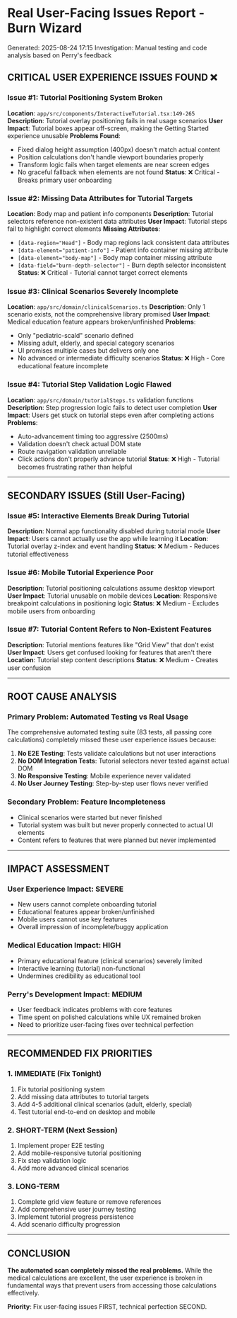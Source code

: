 # Real User-Facing Issues Report - Burn Wizard
Generated: 2025-08-24 17:15
Investigation: Manual testing and code analysis based on Perry's feedback

## CRITICAL USER EXPERIENCE ISSUES FOUND ❌

### Issue #1: Tutorial Positioning System Broken
**Location**: `app/src/components/InteractiveTutorial.tsx:149-265`
**Description**: Tutorial overlay positioning fails in real usage scenarios
**User Impact**: Tutorial boxes appear off-screen, making the Getting Started experience unusable
**Problems Found**:
- Fixed dialog height assumption (400px) doesn't match actual content
- Position calculations don't handle viewport boundaries properly
- Transform logic fails when target elements are near screen edges
- No graceful fallback when elements are not found
**Status**: ❌ Critical - Breaks primary user onboarding

### Issue #2: Missing Data Attributes for Tutorial Targets
**Location**: Body map and patient info components
**Description**: Tutorial selectors reference non-existent data attributes
**User Impact**: Tutorial steps fail to highlight correct elements
**Missing Attributes**:
- `[data-region="Head"]` - Body map regions lack consistent data attributes
- `[data-element="patient-info"]` - Patient info container missing attribute
- `[data-element="body-map"]` - Body map container missing attribute
- `[data-field="burn-depth-selector"]` - Burn depth selector inconsistent
**Status**: ❌ Critical - Tutorial cannot target correct elements

### Issue #3: Clinical Scenarios Severely Incomplete
**Location**: `app/src/domain/clinicalScenarios.ts`
**Description**: Only 1 scenario exists, not the comprehensive library promised
**User Impact**: Medical education feature appears broken/unfinished
**Problems**:
- Only "pediatric-scald" scenario defined
- Missing adult, elderly, and special category scenarios
- UI promises multiple cases but delivers only one
- No advanced or intermediate difficulty scenarios
**Status**: ❌ High - Core educational feature incomplete

### Issue #4: Tutorial Step Validation Logic Flawed
**Location**: `app/src/domain/tutorialSteps.ts` validation functions
**Description**: Step progression logic fails to detect user completion
**User Impact**: Users get stuck on tutorial steps even after completing actions
**Problems**:
- Auto-advancement timing too aggressive (2500ms)
- Validation doesn't check actual DOM state
- Route navigation validation unreliable
- Click actions don't properly advance tutorial
**Status**: ❌ High - Tutorial becomes frustrating rather than helpful

---

## SECONDARY ISSUES (Still User-Facing)

### Issue #5: Interactive Elements Break During Tutorial
**Description**: Normal app functionality disabled during tutorial mode
**User Impact**: Users cannot actually use the app while learning it
**Location**: Tutorial overlay z-index and event handling
**Status**: ❌ Medium - Reduces tutorial effectiveness

### Issue #6: Mobile Tutorial Experience Poor
**Description**: Tutorial positioning calculations assume desktop viewport
**User Impact**: Tutorial unusable on mobile devices
**Location**: Responsive breakpoint calculations in positioning logic
**Status**: ❌ Medium - Excludes mobile users from onboarding

### Issue #7: Tutorial Content Refers to Non-Existent Features
**Description**: Tutorial mentions features like "Grid View" that don't exist
**User Impact**: Users get confused looking for features that aren't there
**Location**: Tutorial step content descriptions
**Status**: ❌ Medium - Creates user confusion

---

## ROOT CAUSE ANALYSIS

### Primary Problem: Automated Testing vs Real Usage
The comprehensive automated testing suite (83 tests, all passing core calculations) completely missed these user experience issues because:

1. **No E2E Testing**: Tests validate calculations but not user interactions
2. **No DOM Integration Tests**: Tutorial selectors never tested against actual DOM
3. **No Responsive Testing**: Mobile experience never validated
4. **No User Journey Testing**: Step-by-step user flows never verified

### Secondary Problem: Feature Incompleteness
- Clinical scenarios were started but never finished
- Tutorial system was built but never properly connected to actual UI elements
- Content refers to features that were planned but never implemented

---

## IMPACT ASSESSMENT

### User Experience Impact: **SEVERE**
- New users cannot complete onboarding tutorial
- Educational features appear broken/unfinished
- Mobile users cannot use key features
- Overall impression of incomplete/buggy application

### Medical Education Impact: **HIGH**
- Primary educational feature (clinical scenarios) severely limited
- Interactive learning (tutorial) non-functional
- Undermines credibility as educational tool

### Perry's Development Impact: **MEDIUM**
- User feedback indicates problems with core features
- Time spent on polished calculations while UX remained broken
- Need to prioritize user-facing fixes over technical perfection

---

## RECOMMENDED FIX PRIORITIES

### 1. IMMEDIATE (Fix Tonight)
1. Fix tutorial positioning system
2. Add missing data attributes to tutorial targets
3. Add 4-5 additional clinical scenarios (adult, elderly, special)
4. Test tutorial end-to-end on desktop and mobile

### 2. SHORT-TERM (Next Session)
1. Implement proper E2E testing
2. Add mobile-responsive tutorial positioning
3. Fix step validation logic
4. Add more advanced clinical scenarios

### 3. LONG-TERM
1. Complete grid view feature or remove references
2. Add comprehensive user journey testing
3. Implement tutorial progress persistence
4. Add scenario difficulty progression

---

## CONCLUSION

**The automated scan completely missed the real problems.** While the medical calculations are excellent, the user experience is broken in fundamental ways that prevent users from accessing those calculations effectively.

**Priority**: Fix user-facing issues FIRST, technical perfection SECOND.